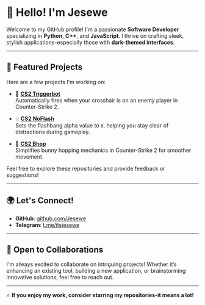 # 👋 Hello! I'm Jesewe

Welcome to my GitHub profile! I'm a passionate **Software Developer** specializing in **Python**, **C++**, and **JavaScript**. I thrive on crafting sleek, stylish applications-especially those with **dark-themed interfaces**.

---

## 📂 Featured Projects

Here are a few projects I'm working on:

- 🔫 **[CS2 Triggerbot](https://github.com/Jesewe/cs2-triggerbot)**  
  Automatically fires when your crosshair is on an enemy player in Counter-Strike 2.

- 💡 **[CS2 NoFlash](https://github.com/Jesewe/cs2-noflash)**  
  Sets the flashbang alpha value to `0`, helping you stay clear of distractions during gameplay.

- 🐇 **[CS2 Bhop](https://github.com/Jesewe/cs2-bhop)**  
  Simplifies bunny hopping mechanics in Counter-Strike 2 for smoother movement.

Feel free to explore these repositories and provide feedback or suggestions!

---

## 🌍 Let's Connect!

- **GitHub**: [github.com/Jesewe](https://github.com/Jesewe)  
- **Telegram**: [t.me/itsjesewe](https://t.me/itsjesewe)

---

## 💼 Open to Collaborations

I'm always excited to collaborate on intriguing projects! Whether it’s enhancing an existing tool, building a new application, or brainstorming innovative solutions, feel free to reach out.

---

⭐️ **If you enjoy my work, consider starring my repositories-it means a lot!**
